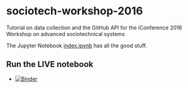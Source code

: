 # sociotech-workshop-2016
Tutorial on data collection and the GitHub API for the iConference 2016 Workshop on advanced sociotechnical systems

The Jupyter Notebook [index.ipynb](index.ipynb) has all the good stuff.

## Run the LIVE notebook

* [![Binder](http://mybinder.org/badge.svg)](http://mybinder.org/repo/mcburton/sociotech-workshop-2016)

